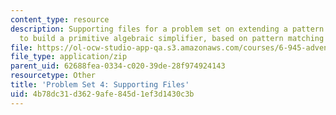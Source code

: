 ```yaml
---
content_type: resource
description: Supporting files for a problem set on extending a pattern matching system
  to build a primitive algebraic simplifier, based on pattern matching and instantiation.
file: https://ol-ocw-studio-app-qa.s3.amazonaws.com/courses/6-945-adventures-in-advanced-symbolic-programming-spring-2009/4b78dc31d3629afe845d1ef3d1430c3b_assn06.zip
file_type: application/zip
parent_uid: 62688fea-0334-c020-39de-28f974924143
resourcetype: Other
title: 'Problem Set 4: Supporting Files'
uid: 4b78dc31-d362-9afe-845d-1ef3d1430c3b
---
```

